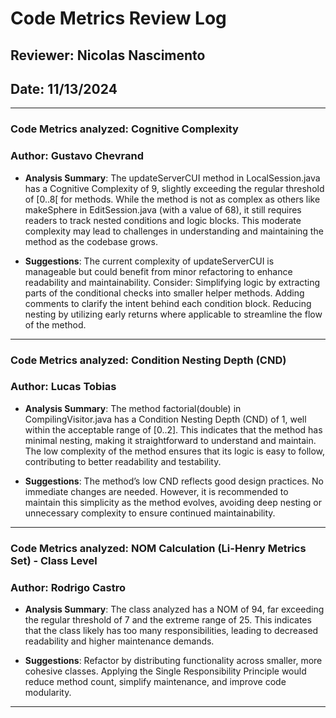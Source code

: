 # Code Metrics Review Log

## Reviewer: Nicolas Nascimento
## Date: 11/13/2024

---

### Code Metrics analyzed: Cognitive Complexity
### Author: Gustavo Chevrand

- **Analysis Summary**: The updateServerCUI method in LocalSession.java has a Cognitive Complexity of 9, slightly exceeding the regular threshold of [0..8[ for methods. While the method is not as complex as others like makeSphere in EditSession.java (with a value of 68), it still requires readers to track nested conditions and logic blocks. This moderate complexity may lead to challenges in understanding and maintaining the method as the codebase grows.

- **Suggestions**: The current complexity of updateServerCUI is manageable but could benefit from minor refactoring to enhance readability and maintainability. Consider: Simplifying logic by extracting parts of the conditional checks into smaller helper methods.
Adding comments to clarify the intent behind each condition block.
Reducing nesting by utilizing early returns where applicable to streamline the flow of the method.

---

### Code Metrics analyzed: Condition Nesting Depth (CND)
### Author: Lucas Tobias

- **Analysis Summary**: The method factorial(double) in CompilingVisitor.java has a Condition Nesting Depth (CND) of 1, well within the acceptable range of [0..2]. This indicates that the method has minimal nesting, making it straightforward to understand and maintain. The low complexity of the method ensures that its logic is easy to follow, contributing to better readability and testability.

- **Suggestions**: The method’s low CND reflects good design practices. No immediate changes are needed. However, it is recommended to maintain this simplicity as the method evolves, avoiding deep nesting or unnecessary complexity to ensure continued maintainability.

---

### Code Metrics analyzed: NOM Calculation (Li-Henry Metrics Set) - Class Level
### Author: Rodrigo Castro

- **Analysis Summary**: The class analyzed has a NOM of 94, far exceeding the regular threshold of 7 and the extreme range of 25. This indicates that the class likely has too many responsibilities, leading to decreased readability and higher maintenance demands.

- **Suggestions**: Refactor by distributing functionality across smaller, more cohesive classes. Applying the Single Responsibility Principle would reduce method count, simplify maintenance, and improve code modularity.

---